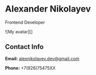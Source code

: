 # Alexander Nikolayev
Frontend Developer

![My avatar][]

## Contact Info

**Email:**
alexnikolayev.dev@gmail.com

**Phone:**
+7(926)75475XX
